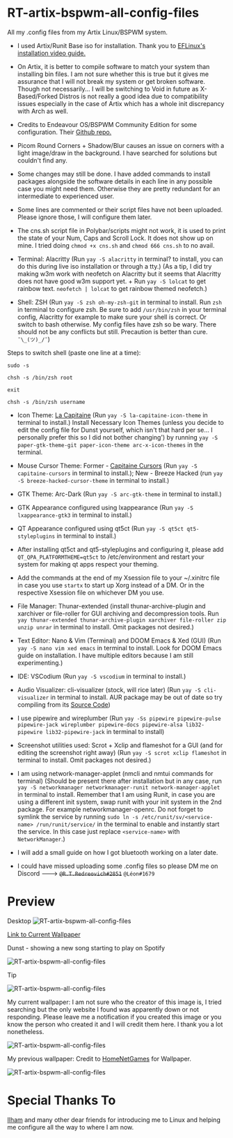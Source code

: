 # RT-artix-bspwm-all-config-files
All my .config files from my Artix Linux/BSPWM system.

- I used Artix/Runit Base iso for installation. Thank you to [EFLinux's installation video guide.](https://www.youtube.com/watch?v=mIpZA6z-Ctk)

- On Artix, it is better to compile software to match your system than installing bin files. I am not sure whether this is true but it gives me assurance that I will not break my system or get broken software. Though not necessarily... I will be switching to Void in future as X-Based/Forked Distros is not really a good idea due to compatibility issues especially in the case of Artix which has a whole init discrepancy with Arch as well.

- Credits to Endeavour OS/BSPWM Community Edition for some configuration. Their [Github repo.](https://github.com/EndeavourOS-Community-Editions/bspwm)

- Picom Round Corners + Shadow/Blur causes an issue on corners with a light image/draw in the background. I have searched for solutions but couldn't find any.

- Some changes may still be done. I have added commands to install packages alongside the software details in each line in any possible case you might need them. Otherwise they are pretty redundant for an intermediate to experienced user.

- Some lines are commented or their script files have not been uploaded. Please ignore those, I will configure them later.

- The cns.sh script file in Polybar/scripts might not work, it is used to print the state of your Num, Caps and Scroll Lock. It does not show up on mine. I tried doing `chmod +x cns.sh` and `chmod 666 cns.sh` to no avail.

- Terminal: Alacritty (Run `yay -S alacritty` in terminal? to install, you can do this during live iso installation or through a tty.) (As a tip, I did try making w3m work with neofetch on Alacritty but it seems that Alacritty does not have good w3m support yet. + Run `yay -S lolcat` to get rainbow text. `neofetch | lolcat` to get rainbow themed neofetch.)

- Shell: ZSH (Run `yay -S zsh oh-my-zsh-git` in terminal to install. Run `zsh` in terminal to configure zsh. Be sure to add `/usr/bin/zsh` in your terminal config, Alacritty for example to make sure your shell is correct. Or switch to bash otherwise. My config files have zsh so be wary. There should not be any conflicts but still. Precaution is better than cure. `¯\_(ツ)_/¯`)

Steps to switch shell (paste one line at a time):
```
sudo -s

chsh -s /bin/zsh root

exit

chsh -s /bin/zsh username
```

- Icon Theme: [La Capitaine](https://store.kde.org/p/1148695/) (Run `yay -S la-capitaine-icon-theme` in terminal to install.) Install Necessary Icon Themes (unless you decide to edit the config file for Dunst yourself, which isn't that hard per se... I personally prefer this so I did not bother changing') by running `yay -S paper-gtk-theme-git paper-icon-theme arc-x-icon-themes` in the terminal.

- Mouse Cursor Theme: Former - [Capitaine Cursors](https://store.kde.org/p/1148692) (Run `yay -S capitaine-cursors` in terminal to install.); New - Breeze Hacked (run `yay -S breeze-hacked-cursor-theme` in terminal to install.)

- GTK Theme: Arc-Dark (Run `yay -S arc-gtk-theme` in terminal to install.)

- GTK Appearance configured using lxappearance (Run `yay -S lxappearance-gtk3` in terminal to install.)

- QT Appearance configured using qt5ct (Run `yay -S qt5ct qt5-styleplugins` in terminal to install.)

- After installing qt5ct and qt5-styleplugins and configuring it, please add `QT_QPA_PLATFORMTHEME=qt5ct` to /etc/environment and restart your system for making qt apps respect your theming.

- Add the commands at the end of my Xsession file to your ~/.xinitrc file in case you use `startx` to start up Xorg instead of a DM. Or in the respective Xsession file on whichever DM you use.

- File Manager: Thunar-extended (install thunar-archive-plugin and xarchiver or file-roller for GUI archiving and decompression tools. Run `yay thunar-extended thunar-archive-plugin xarchiver file-roller zip unzip unrar` in terminal to install. Omit packages not desired.)

- Text Editor: Nano & Vim (Terminal) and DOOM Emacs & Xed (GUI) (Run `yay -S nano vim xed emacs` in terminal to install. Look for DOOM Emacs guide on installation. I have multiple editors because I am still experimenting.)

- IDE: VSCodium (Run `yay -S vscodium` in terminal to install.)

- Audio Visualizer: cli-visualizer (stock, will rice later) (Run `yay -S cli-visualizer` in terminal to install. AUR package may be out of date so try compiling from its [Source Code](https://github.com/dpayne/cli-visualizer))

- I use pipewire and wireplumber (Run `yay -Ss pipewire pipewire-pulse pipewire-jack wireplumber pipewire-docs pipewire-alsa lib32-pipewire lib32-pipewire-jack` in terminal to install)

- Screenshot utilities used: Scrot + Xclip and flameshot for a GUI (and for editing the screenshot right away) (Run `yay -S scrot xclip flameshot` in terminal to install. Omit packages not desired.)

- I am using network-manager-applet (nmcli and nmtui commands for terminal) (Should be present there after installation but in any case, run `yay -S networkmanager networkmanager-runit network-manager-applet` in terminal to install. Remember that I am using Runit, in case you are using a different init system, swap runit with your init system in the 2nd package. For example networkmanager-openrc. Do not forget to symlink the service by running `sudo ln -s /etc/runit/sv/<service-name> /run/runit/service/` in the terminal to enable and instantly start the service. In this case just replace `<service-name>` with `NetworkManager`.)

- I will add a small guide on how I got bluetooth working on a later date.

- I could have missed uploading some .config files so please DM me on Discord ---> ~~`@R.T.Redreovich#2851`~~ `@Léon#1679`

# Preview

Desktop
![RT-artix-bspwm-all-config-files](https://raw.githubusercontent.com/Red1922/RT-artix-bspwm-all-config-files/main/Screenshots/PreviewVer3.png)

[Link to Current Wallpaper](https://raw.githubusercontent.com/Red1922/RT-artix-bspwm-all-config-files/main/Wallpapers/Elite-Dangerous-Space-Station.jpg)

Dunst - showing a new song starting to play on Spotify

![RT-artix-bspwm-all-config-files](https://raw.githubusercontent.com/Red1922/RT-artix-bspwm-all-config-files/main/Screenshots/Dunst-Preview2.png)

Tip

![RT-artix-bspwm-all-config-files](https://raw.githubusercontent.com/Red1922/RT-artix-bspwm-all-config-files/main/Screenshots/spotify-meme.png)

My current wallpaper:
I am not sure who the creator of this image is, I tried searching but the only website I found was apparently down or not responding. Please leave me a notification if you created this image or you know the person who created it and I will credit them here. I thank you a lot nonetheless.

![RT-artix-bspwm-all-config-files](https://raw.githubusercontent.com/Red1922/RT-artix-bspwm-all-config-files/main/Wallpapers/Elite-Dangerous-Space-Station.jpg)

My previous wallpaper:
Credit to [HomeNetGames](https://www.homenetgames.com/) for Wallpaper.

![RT-artix-bspwm-all-config-files](https://raw.githubusercontent.com/Red1922/RT-artix-bspwm-all-config-files/main/Wallpapers/pirate.jpg)


# Special Thanks To

[Ilham](https://github.com/ilhamisbored/bspwm-dotfiles) and many other dear friends for introducing me to Linux and helping me configure all the way to where I am now.
